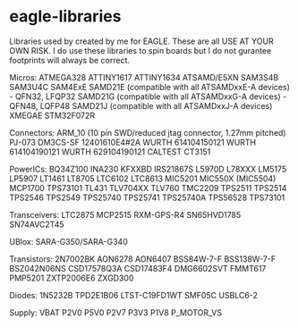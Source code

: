 # eagle-libraries
Libraries used by created by me for EAGLE. These are all USE AT YOUR OWN RISK. I do use these libraries to spin boards but I do not gurantee footprints will always be correct.


Micros:
ATMEGA328
ATTINY1617
ATTINY1634
ATSAMD/E5XN
SAM3S4B
SAM3U4C
SAM4ExE
SAMD21E (compatible with all ATSAMDxxE-A devices) - QFN32, LFQP32
SAMD21G (compatible with all ATSAMDxxG-A devices) - QFN48, LQFP48
SAMD21J (compatible with all ATSAMDxxJ-A devices)
XMEGAE
STM32F072R

Connectors:
ARM_10 (10 pin SWD/reduced jtag connector, 1.27mm pitched)
PJ-073
DM3CS-SF
12401610E4#2A
WURTH 614104150121
WURTH 614104190121
WURTH 629104190121
CALTEST CT3151


PowerICs:
BQ34Z100
INA230
KFXXBD
IRS21867S
L5970D
L78XXX
LM5175
LP5907
LT1461
LT8705
LTC6102
LTC8613
MIC5201
MIC550X (MIC5504)
MCP1700
TPS73101
TL431
TLV704XX
TLV760
TMC2209
TPS2511
TPS2514
TPS2546
TPS2549
TPS25740
TPS25741
TPS25740A
TPS56528
TPS73101

Transceivers:
LTC2875
MCP2515
RXM-GPS-R4
SN65HVD1785
SN74AVC2T45

UBlox:
SARA-G350/SARA-G340

Transistors:
2N7002BK
AON6278
AON6407
BSS84W-7-F
BSS138W-7-F
BSZ042N06NS
CSD17578Q3A
CSD17483F4
DMG6602SVT
FMMT617
PMP5201
ZXTP2006E6
ZXGD300


Diodes:
1N5232B
TPD2E1B06
LTST-C19FD1WT
SMF05C
USBLC6-2

Supply:
VBAT
P2V0
P5V0
P2V7
P3V3
P1V8
P_MOTOR_VS

